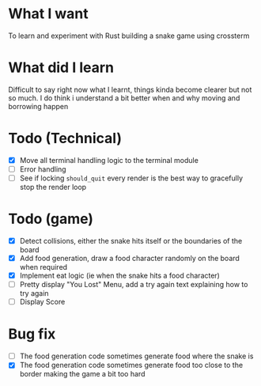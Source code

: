 # What I want
To learn and experiment with Rust building a snake game using crossterm

# What did I learn
Difficult to say right now what I learnt, things kinda become clearer but not so much.
I do think i understand a bit better when and why moving and borrowing happen

# Todo (Technical)
- [X] Move all terminal handling logic to the terminal module
- [ ] Error handling
- [ ] See if locking `should_quit` every render is the best way to gracefully stop the render loop

# Todo (game)
- [X] Detect collisions, either the snake hits itself or the boundaries of the board
- [X] Add food generation, draw a food character randomly on the board when required
- [X] Implement eat logic (ie when the snake hits a food character)
- [ ] Pretty display "You Lost" Menu, add a try again text explaining how to try again
- [ ] Display Score

# Bug fix
- [ ] The food generation code sometimes generate food where the snake is
- [X] The food generation code sometimes generate food too close to the border making the game a bit too hard
